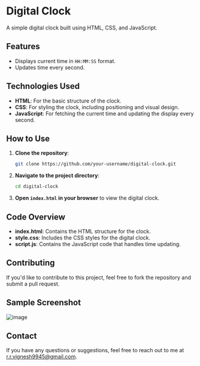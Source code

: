 
# Digital Clock

A simple digital clock built using HTML, CSS, and JavaScript.

## Features

- Displays current time in `HH:MM:SS` format.
- Updates time every second.

## Technologies Used

- **HTML**: For the basic structure of the clock.
- **CSS**: For styling the clock, including positioning and visual design.
- **JavaScript**: For fetching the current time and updating the display every second.

## How to Use

1. **Clone the repository**:

    ```bash
    git clone https://github.com/your-username/digital-clock.git
    ```

2. **Navigate to the project directory**:

    ```bash
    cd digital-clock
    ```

3. **Open `index.html` in your browser** to view the digital clock.

## Code Overview

- **index.html**: Contains the HTML structure for the clock.
- **style.css**: Includes the CSS styles for the digital clock.
- **script.js**: Contains the JavaScript code that handles time updating.

## Contributing

If you'd like to contribute to this project, feel free to fork the repository and submit a pull request.

## Sample Screenshot

![image](https://github.com/user-attachments/assets/cb619d89-2f1e-4517-8d7a-ab79b8bdeaf7)


## Contact

If you have any questions or suggestions, feel free to reach out to me at r.r.vignesh9945@gmail.com.

